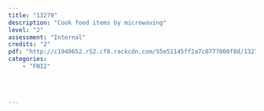 ```yaml
---
title: "13279"
description: "Cook food items by microwaving"
level: "2"
assessment: "Internal"
credits: "2"
pdf: "http://c1940652.r52.cf0.rackcdn.com/55e51145ff2a7c0777000f8d/13279.pdf"
categories:
    - "FNI2"
    
    
    
    
---
```


